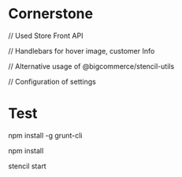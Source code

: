 # Cornerstone

// Used Store Front API

// Handlebars for hover image, customer Info

// Alternative usage of @bigcommerce/stencil-utils

// Configuration of settings

# Test

npm install -g grunt-cli

npm install

stencil start
